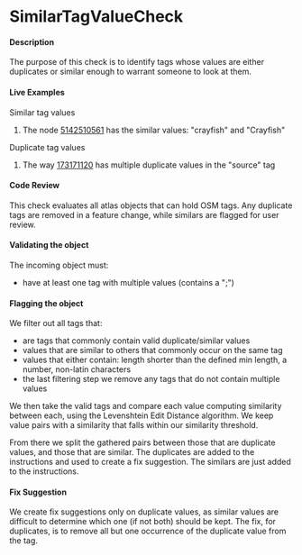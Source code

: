 # SimilarTagValueCheck

#### Description

The purpose of this check is to identify tags whose values are either duplicates or similar
enough to warrant someone to look at them.

#### Live Examples
Similar tag values
1. The node [5142510561](https://www.openstreetmap.org/way/5142510561) has the similar values: "crayfish" and "Crayfish"

Duplicate tag values
1. The way [173171120](https://www.openstreetmap.org/way/173171120) has multiple duplicate values in the "source" tag

#### Code Review

This check evaluates all atlas objects that can hold OSM tags.
Any duplicate tags are removed in a feature change, while similars are flagged for user review.

#### Validating the object
The incoming object must:
* have at least one tag with multiple values (contains a ";")

#### Flagging the object
We filter out all tags that:
* are tags that commonly contain valid duplicate/similar values
* values that are similar to others that commonly occur on the same tag
* values that either contain: length shorter than the defined min length, a number, non-latin characters
* the last filtering step we remove any tags that do not contain multiple values

We then take the valid tags and compare each value computing similarity between each, using the
Levenshtein Edit Distance algorithm. We keep value pairs with a similarity that falls within our 
similarity threshold.

From there we split the gathered pairs between those that are duplicate values, and those that are similar.
The duplicates are added to the instructions and used to create a fix suggestion.
The similars are just added to the instructions.

#### Fix Suggestion
We create fix suggestions only on duplicate values, as similar values are difficult to determine which one (if not both)
should be kept. The fix, for duplicates, is to remove all but one occurrence of the duplicate value from the tag.
